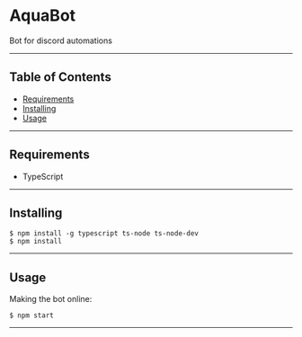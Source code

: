 <h1>AquaBot</h1>

Bot for discord automations

---

<h2>Table of Contents</h2>

- [Requirements](#requirements)
- [Installing](#installing)
- [Usage](#usage)

---

## Requirements

- TypeScript

---

## Installing

```shell
$ npm install -g typescript ts-node ts-node-dev
$ npm install
```

---

## Usage

Making the bot online:

```shell
$ npm start
```

---
